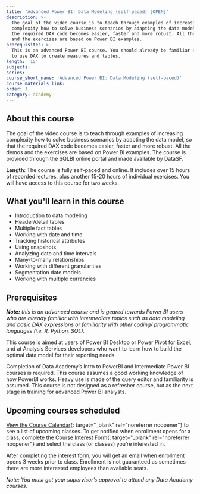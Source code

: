 ```yaml
---
title: 'Advanced Power BI: Data Modeling (self-paced) [OPEN]'
description: >-
  The goal of the video course is to teach through examples of increasing
  complexity how to solve business scenarios by adapting the data model, so that
  the required DAX code becomes easier, faster and more robust. All the demos
  and the exercises are based on Power BI examples. 
prerequisites: >-
  This is an advanced Power BI course. You should already be familiar and able
  to use DAX to create measures and tables.
length: '15'
subjects:
series:
course_short_name: 'Advanced Power BI: Data Modeling (self-paced)'
course_materials_link:
order: 1
category: academy
---
```

## About this course

The goal of the video course is to teach through examples of increasing complexity how to solve business scenarios by adapting the data model, so that the required DAX code becomes easier, faster and more robust. All the demos and the exercises are based on Power BI examples. The course is provided through the SQLBI online portal and made available by DataSF.

**Length**: The course is fully self-paced and online. It includes over 15 hours of recorded lectures, plus another 15-20 hours of individual exercises. You will have access to this course for two weeks.

## What you'll learn in this course

* Introduction to data modeling
* Header/detail tables
* Multiple fact tables
* Working with date and time
* Tracking historical attributes
* Using snapshots
* Analyzing date and time intervals
* Many-to-many relationships
* Working with different granularities
* Segmentation date models
* Working with multiple currencies

## Prerequisites

***Note:** this is an advanced course and is geared towards Power BI users who are already familiar with intermediate topics such as data modeling and basic DAX expressions or familiarity with other coding/ programmatic languages (i.e. R, Python, SQL).*

This course is aimed at users of Power BI Desktop or Power Pivot for Excel, and at Analysis Services developers who want to learn how to build the optimal data model for their reporting needs.

Completion of Data Academy’s Intro to PowerBI and Intermediate Power BI courses is required. This course assumes a good working knowledge of how PowerBI works. Heavy use is made of the query editor and familiarity is assumed. This course is not designed as a refresher course, but as the next stage in training for advanced Power BI analysts.

## Upcoming courses scheduled

[View the Course Calendar](https://datasf.org/academy/calendar/){: target="_blank" rel="noreferrer noopener"} to see a list of upcoming classes. To get notified when enrollment opens for a class, complete the [Course Interest Form](https://docs.google.com/forms/d/e/1FAIpQLSdbubwh6VG_QXphYMfJ-YHGqACK5uhlbv6Qs1hdrLaiFnJQCA/viewform){: target="_blank" rel="noreferrer noopener"} and select the class (or classes) you’re interested in.

After completing the interest form, you will get an email when enrollment opens 3 weeks prior to class. Enrollment is not guaranteed as sometimes there are more interested employees than available seats.

*Note: You must get your supervisor’s approval to attend any Data Academy courses.*